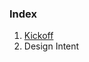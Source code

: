 ### Index

1. [Kickoff]([url](https://github.com/department-of-veterans-affairs/va.gov-team/blob/master/platform/cms/collaboration-cycle/kickoff.md)https://github.com/department-of-veterans-affairs/va.gov-team/blob/master/platform/cms/collaboration-cycle/kickoff.md)
2. Design Intent
